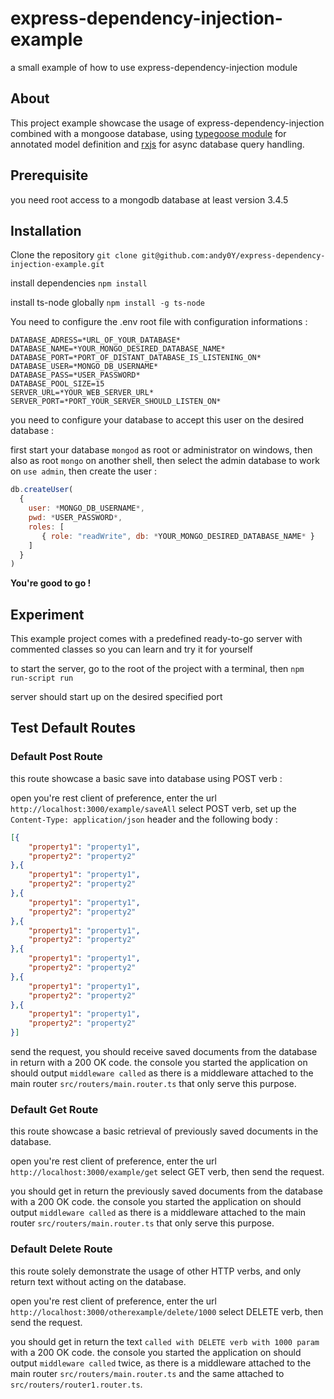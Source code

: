 # express-dependency-injection-example
a small example of how to use express-dependency-injection module

## About

This project example showcase the usage of express-dependency-injection combined with a mongoose
database, using [typegoose module](https://github.com/szokodiakos/typegoose) for annotated model definition
and [rxjs](https://github.com/ReactiveX/rxjs) for async database query handling.

## Prerequisite

you need root access to a mongodb database at least version 3.4.5

## Installation

Clone the repository
`git clone git@github.com:andy0Y/express-dependency-injection-example.git`

install dependencies
`npm install`

install ts-node globally
`npm install -g ts-node`

You need to configure the .env root file with configuration informations :

```shell
DATABASE_ADRESS=*URL_OF_YOUR_DATABASE*
DATABASE_NAME=*YOUR_MONGO_DESIRED_DATABASE_NAME*
DATABASE_PORT=*PORT_OF_DISTANT_DATABASE_IS_LISTENING_ON*
DATABASE_USER=*MONGO_DB_USERNAME*
DATABASE_PASS=*USER_PASSWORD*
DATABASE_POOL_SIZE=15
SERVER_URL=*YOUR_WEB_SERVER_URL*
SERVER_PORT=*PORT_YOUR_SERVER_SHOULD_LISTEN_ON*
```
you need to configure your database to accept this user on the desired database :

first start your database `mongod` as root or administrator on windows, then also as root `mongo` on another shell,
 then select the admin database to work on `use admin`, then create the user :

```javascript
db.createUser(
  {
    user: *MONGO_DB_USERNAME*,
    pwd: *USER_PASSWORD*,
    roles: [
       { role: "readWrite", db: *YOUR_MONGO_DESIRED_DATABASE_NAME* }
    ]
  }
)
```
**You're good to go !**

## Experiment

This example project comes with a predefined ready-to-go server with commented classes so you can learn and try it for yourself

to start the server, go to the root of the project with a terminal, then `npm run-script run`

server should start up on the desired specified port

## Test Default Routes

### Default Post Route

this route showcase a basic save into database using POST verb :

open you're rest client of preference, enter the url `http://localhost:3000/example/saveAll` select POST verb, set up the `Content-Type: application/json` header and the following body :
```json
[{
	"property1": "property1",
	"property2": "property2"
},{
	"property1": "property1",
	"property2": "property2"
},{
	"property1": "property1",
	"property2": "property2"
},{
	"property1": "property1",
	"property2": "property2"
},{
	"property1": "property1",
	"property2": "property2"
},{
	"property1": "property1",
	"property2": "property2"
},{
	"property1": "property1",
	"property2": "property2"
}]
```
send the request, you should receive saved documents from the database in return with a 200 OK code.
the console you started the application on should output `middleware called` as there is a middleware attached to the main router `src/routers/main.router.ts` that only serve this purpose.

### Default Get Route

this route showcase a basic retrieval of previously saved documents in the database.

open you're rest client of preference, enter the url `http://localhost:3000/example/get` select GET verb, then send the request.

you should get in return the previously saved documents from the database with a 200 OK code.
the console you started the application on should output `middleware called` as there is a middleware attached to the main router `src/routers/main.router.ts` that only serve this purpose.

### Default Delete Route

this route solely demonstrate the usage of other HTTP  verbs, and only return text without acting on the database.


open you're rest client of preference, enter the url `http://localhost:3000/otherexample/delete/1000` select DELETE verb, then send the request.

you should get in return the text `called with DELETE verb with 1000 param` with a 200 OK code.
the console you started the application on should output `middleware called` twice, as there is a middleware attached to the main router `src/routers/main.router.ts` and the same attached to `src/routers/router1.router.ts`.
